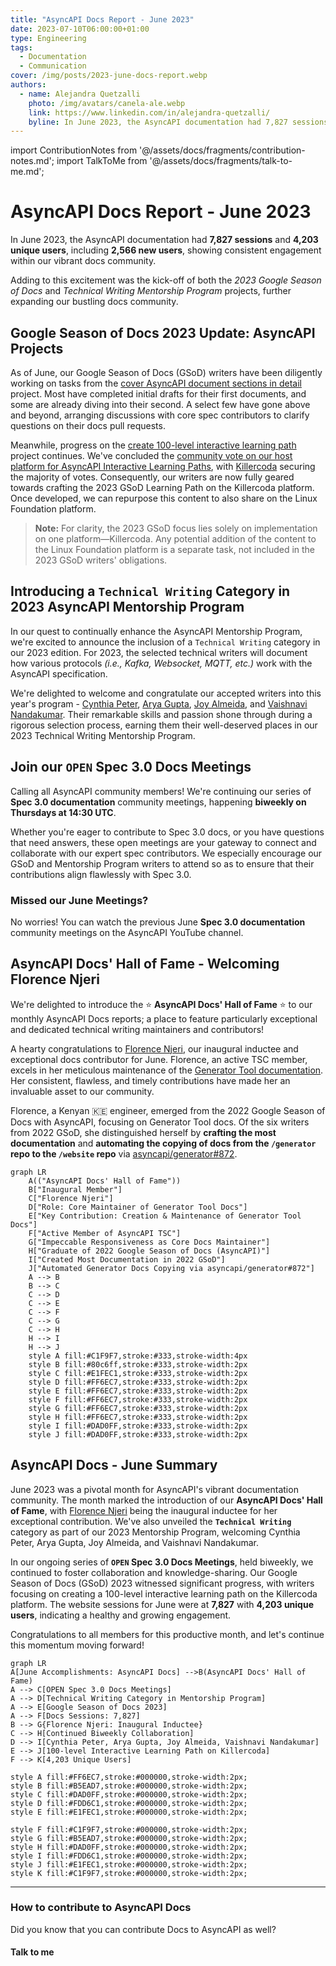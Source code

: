 ```yaml
---
title: "AsyncAPI Docs Report - June 2023"
date: 2023-07-10T06:00:00+01:00
type: Engineering
tags:
  - Documentation
  - Communication
cover: /img/posts/2023-june-docs-report.webp
authors:
  - name: Alejandra Quetzalli
    photo: /img/avatars/canela-ale.webp
    link: https://www.linkedin.com/in/alejandra-quetzalli/
    byline: In June 2023, the AsyncAPI documentation had 7,827 sessions and 4,203 unique users, including 2,566 new users.
---
```


import ContributionNotes from '@/assets/docs/fragments/contribution-notes.md';
import TalkToMe from '@/assets/docs/fragments/talk-to-me.md';

# AsyncAPI Docs Report - June 2023
In June 2023, the AsyncAPI documentation had **7,827 sessions** and **4,203 unique users**, including **2,566 new users**, showing consistent engagement within our vibrant docs community. 

Adding to this excitement was the kick-off of both the _2023 Google Season of Docs_ and _Technical Writing Mentorship Program_ projects, further expanding our bustling docs community.

## Google Season of Docs 2023 Update: AsyncAPI Projects
As of June, our Google Season of Docs (GSoD) writers have been diligently working on tasks from the [cover AsyncAPI document sections in detail](https://github.com/asyncapi/website/issues/1507) project. Most have completed initial drafts for their first documents, and some are already diving into their second. A select few have gone above and beyond, arranging discussions with core spec contributors to clarify questions on their docs pull requests.

Meanwhile, progress on the [create 100-level interactive learning path](https://github.com/asyncapi/website/issues/1520) project continues. We've concluded the [community vote on our host platform for AsyncAPI Interactive Learning Paths](https://github.com/orgs/asyncapi/discussions/711), with [Killercoda](https://killercoda.com) securing the majority of votes. Consequently, our writers are now fully geared towards crafting the 2023 GSoD Learning Path on the Killercoda platform. Once developed, we can repurpose this content to also share on the Linux Foundation platform.

> **Note:** For clarity, the 2023 GSoD focus lies solely on implementation on one platform—Killercoda. Any potential addition of the content to the Linux Foundation platform is a separate task, not included in the 2023 GSoD writers' obligations.


## Introducing a `Technical Writing` Category in 2023 AsyncAPI Mentorship Program
In our quest to continually enhance the AsyncAPI Mentorship Program, we're excited to announce the inclusion of a `Technical Writing` category in our 2023 edition. For 2023, the selected technical writers will document how various protocols _(i.e., Kafka, Websocket, MQTT, etc.)_ work with the AsyncAPI specification.

We're delighted to welcome and congratulate our accepted writers into this year's program - [Cynthia Peter](https://github.com/CynthiaPeter), [Arya Gupta](https://github.com/Arya-Gupta), [Joy Almeida](https://github.com/J0SAL), and [Vaishnavi Nandakumar](https://github.com/VaishnaviNandakumar). Their remarkable skills and passion shone through during a rigorous selection process, earning them their well-deserved places in our 2023 Technical Writing Mentorship Program.

## Join our `OPEN` Spec 3.0 Docs Meetings
Calling all AsyncAPI community members! We're continuing our series of **Spec 3.0 documentation** community meetings, happening **biweekly on Thursdays at 14:30 UTC**.

Whether you're eager to contribute to Spec 3.0 docs, or you have questions that need answers, these open meetings are your gateway to connect and collaborate with our expert spec contributors. We especially encourage our GSoD and Mentorship Program writers to attend so as to ensure that their contributions align flawlessly with Spec 3.0.

### Missed our June Meetings?
No worries! You can watch the previous June **Spec 3.0 documentation** community meetings on the AsyncAPI YouTube channel.

<YouTube id="dRu9itGfJ1E" />

## AsyncAPI Docs' Hall of Fame - Welcoming Florence Njeri
We're delighted to introduce the ⭐ **AsyncAPI Docs' Hall of Fame** ⭐ to our monthly AsyncAPI Docs reports; a place to feature particularly exceptional and dedicated technical writing maintainers and contributors! 

A hearty congratulations to [Florence Njeri](https://github.com/Florence-Njeri), our inaugural inductee and exceptional docs contributor for June. Florence, an active TSC member, excels in her meticulous maintenance of the [Generator Tool documentation](https://www.asyncapi.com/docs/tools/generator). Her consistent, flawless, and timely contributions have made her an invaluable asset to our community.

Florence, a Kenyan 🇰🇪 engineer, emerged from the 2022 Google Season of Docs with AsyncAPI, focusing on Generator Tool docs. Of the six writers from 2022 GSoD, she distinguished herself by **crafting the most documentation** and **automating the copying of docs from the `/generator` repo to the `/website` repo** via [asyncapi/generator#872](https://github.com/asyncapi/generator/pull/872).


```mermaid
graph LR
    A(("AsyncAPI Docs' Hall of Fame"))
    B["Inaugural Member"]
    C["Florence Njeri"]
    D["Role: Core Maintainer of Generator Tool Docs"]
    E["Key Contribution: Creation & Maintenance of Generator Tool Docs"]
    F["Active Member of AsyncAPI TSC"]
    G["Impeccable Responsiveness as Core Docs Maintainer"]
    H["Graduate of 2022 Google Season of Docs (AsyncAPI)"]
    I["Created Most Documentation in 2022 GSoD"]
    J["Automated Generator Docs Copying via asyncapi/generator#872"]
    A --> B
    B --> C
    C --> D
    C --> E
    C --> F
    C --> G
    C --> H
    H --> I
    H --> J
    style A fill:#C1F9F7,stroke:#333,stroke-width:4px 
    style B fill:#80c6ff,stroke:#333,stroke-width:2px
    style C fill:#E1FEC1,stroke:#333,stroke-width:2px
    style D fill:#FF6EC7,stroke:#333,stroke-width:2px
    style E fill:#FF6EC7,stroke:#333,stroke-width:2px
    style F fill:#FF6EC7,stroke:#333,stroke-width:2px
    style G fill:#FF6EC7,stroke:#333,stroke-width:2px
    style H fill:#FF6EC7,stroke:#333,stroke-width:2px
    style I fill:#DAD0FF,stroke:#333,stroke-width:2px
    style J fill:#DAD0FF,stroke:#333,stroke-width:2px
```


## AsyncAPI Docs - June Summary
June 2023 was a pivotal month for AsyncAPI's vibrant documentation community. The month marked the introduction of our **AsyncAPI Docs' Hall of Fame**, with [Florence Njeri](https://github.com/Florence-Njeri) being the inaugural inductee for her exceptional contribution. We've also unveiled the **`Technical Writing`** category as part of our 2023 Mentorship Program, welcoming Cynthia Peter, Arya Gupta, Joy Almeida, and Vaishnavi Nandakumar.

In our ongoing series of **`OPEN` Spec 3.0 Docs Meetings**, held biweekly, we continued to foster collaboration and knowledge-sharing. Our Google Season of Docs (GSoD) 2023 witnessed significant progress, with writers focusing on creating a 100-level interactive learning path on the Killercoda platform. The website sessions for June were at **7,827** with **4,203 unique users**, indicating a healthy and growing engagement.

Congratulations to all members for this productive month, and let's continue this momentum moving forward!

```mermaid
graph LR
A[June Accomplishments: AsyncAPI Docs] -->B(AsyncAPI Docs' Hall of Fame)
A --> C[OPEN Spec 3.0 Docs Meetings]
A --> D[Technical Writing Category in Mentorship Program]
A --> E[Google Season of Docs 2023]
A --> F[Docs Sessions: 7,827]
B --> G{Florence Njeri: Inaugural Inductee}
C --> H[Continued Biweekly Collaboration]
D --> I[Cynthia Peter, Arya Gupta, Joy Almeida, Vaishnavi Nandakumar]
E --> J[100-level Interactive Learning Path on Killercoda]
F --> K[4,203 Unique Users]

style A fill:#FF6EC7,stroke:#000000,stroke-width:2px;
style B fill:#B5EAD7,stroke:#000000,stroke-width:2px;
style C fill:#DAD0FF,stroke:#000000,stroke-width:2px;
style D fill:#FDD6C1,stroke:#000000,stroke-width:2px; 
style E fill:#E1FEC1,stroke:#000000,stroke-width:2px;

style F fill:#C1F9F7,stroke:#000000,stroke-width:2px;
style G fill:#B5EAD7,stroke:#000000,stroke-width:2px;
style H fill:#DAD0FF,stroke:#000000,stroke-width:2px; 
style I fill:#FDD6C1,stroke:#000000,stroke-width:2px; 
style J fill:#E1FEC1,stroke:#000000,stroke-width:2px;
style K fill:#C1F9F7,stroke:#000000,stroke-width:2px;
```

---

### How to contribute to AsyncAPI Docs
Did you know that you can contribute Docs to AsyncAPI as well?
<ContributionNotes />

#### Talk to me
<TalkToMe />
